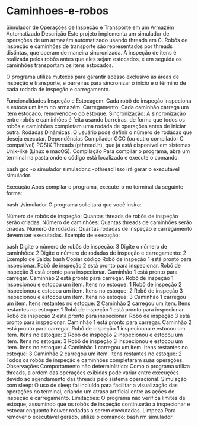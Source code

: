 # Caminhoes-e-robos

Simulador de Operações de Inspeção e Transporte em um Armazém Automatizado
Descrição
Este projeto implementa um simulador de operações de um armazém automatizado usando threads em C. Robôs de inspeção e caminhões de transporte são representados por threads distintas, que operam de maneira sincronizada. A inspeção de itens é realizada pelos robôs antes que eles sejam estocados, e em seguida os caminhões transportam os itens estocados.

O programa utiliza mutexes para garantir acesso exclusivo às áreas de inspeção e transporte, e barreiras para sincronizar o início e o término de cada rodada de inspeção e carregamento.

Funcionalidades
Inspeção e Estocagem: Cada robô de inspeção inspeciona e estoca um item no armazém.
Carregamento: Cada caminhão carrega um item estocado, removendo-o do estoque.
Sincronização: A sincronização entre robôs e caminhões é feita usando barreiras, de forma que todos os robôs e caminhões completam uma rodada de operações antes de iniciar outra.
Rodadas Dinâmicas: O usuário pode definir o número de rodadas que deseja executar.
Dependências
Compilador GCC (ou outro compilador C compatível)
POSIX Threads (pthread.h), que já está disponível em sistemas Unix-like (Linux e macOS).
Compilação
Para compilar o programa, abra um terminal na pasta onde o código está localizado e execute o comando:

bash
gcc -o simulador simulador.c -pthread
Isso irá gerar o executável simulador.

Execução
Após compilar o programa, execute-o no terminal da seguinte forma:

bash
./simulador
O programa solicitará que você insira:

Número de robôs de inspeção: Quantas threads de robôs de inspeção serão criadas.
Número de caminhões: Quantas threads de caminhões serão criadas.
Número de rodadas: Quantas rodadas de inspeção e carregamento devem ser executadas.
Exemplo de execução:

bash
Digite o número de robôs de inspeção: 3
Digite o número de caminhões: 2
Digite o número de rodadas de inspeção e carregamento: 2
Exemplo de Saída:
bash
Copiar código
Robô de inspeção 1 está pronto para inspecionar.
Robô de inspeção 2 está pronto para inspecionar.
Robô de inspeção 3 está pronto para inspecionar.
Caminhão 1 está pronto para carregar.
Caminhão 2 está pronto para carregar.
Robô de inspeção 1 inspecionou e estocou um item. Itens no estoque: 1
Robô de inspeção 2 inspecionou e estocou um item. Itens no estoque: 2
Robô de inspeção 3 inspecionou e estocou um item. Itens no estoque: 3
Caminhão 1 carregou um item. Itens restantes no estoque: 2
Caminhão 2 carregou um item. Itens restantes no estoque: 1
Robô de inspeção 1 está pronto para inspecionar.
Robô de inspeção 2 está pronto para inspecionar.
Robô de inspeção 3 está pronto para inspecionar.
Caminhão 1 está pronto para carregar.
Caminhão 2 está pronto para carregar.
Robô de inspeção 1 inspecionou e estocou um item. Itens no estoque: 2
Robô de inspeção 2 inspecionou e estocou um item. Itens no estoque: 3
Robô de inspeção 3 inspecionou e estocou um item. Itens no estoque: 4
Caminhão 1 carregou um item. Itens restantes no estoque: 3
Caminhão 2 carregou um item. Itens restantes no estoque: 2
Todos os robôs de inspeção e caminhões completaram suas operações.
Observações
Comportamento não determinístico: Como o programa utiliza threads, a ordem das operações exibidas pode variar entre execuções devido ao agendamento das threads pelo sistema operacional.
Simulação com sleep: O uso de sleep foi incluído para facilitar a visualização das operações no terminal, criando um atraso artificial entre as ações de inspeção e carregamento.
Limitações: O programa não verifica limites de estoque, assumindo que os robôs de inspeção continuarão a inspecionar e estocar enquanto houver rodadas a serem executadas.
Limpeza
Para remover o executável gerado, utilize o comando:
bash
rm simulador

